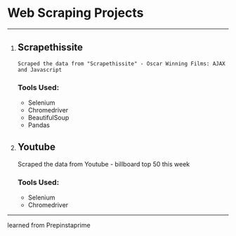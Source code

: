 # Web Scraping Projects
-------------------------------------------------------------
1. ## Scrapethissite
       Scraped the data from "Scrapethissite" - Oscar Winning Films: AJAX and Javascript 
   ### Tools Used:
      - Selenium
      - Chromedriver
      - BeautifulSoup
      - Pandas


2. ## Youtube
    Scraped the data from Youtube - billboard top 50 this week
   ### Tools Used:
      - Selenium
      - Chromedriver
 
 ---------------------------------------------------------------------

 learned from Prepinstaprime